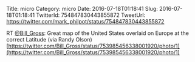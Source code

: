 Title: micro
Category: micro
Date: 2016-07-18T01:18:41
Slug: 2016-07-18T01:18:41
TwitterId: 754847830443855872
TweetUrl: https://twitter.com/mark_philpot/status/754847830443855872

RT [@Bill_Gross](https://twitter.com/Bill_Gross): Great map of the United States overlaid on Europe at the correct Latitude (via Randy Olson) [https://twitter.com/Bill_Gross/status/753985456338001920/photo/1](https://twitter.com/Bill_Gross/status/753985456338001920/photo/1)